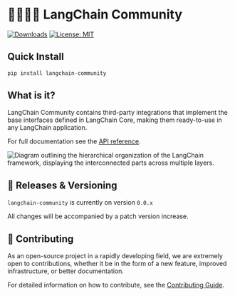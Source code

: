 # 🦜️🧑‍🤝‍🧑 LangChain Community

[![Downloads](https://static.pepy.tech/badge/langchain_community/month)](https://pepy.tech/project/langchain_community)
[![License: MIT](https://img.shields.io/badge/License-MIT-yellow.svg)](https://opensource.org/licenses/MIT)

## Quick Install

```bash
pip install langchain-community
```

## What is it?

LangChain Community contains third-party integrations that implement the base interfaces defined in LangChain Core, making them ready-to-use in any LangChain application.

For full documentation see the [API reference](https://api.python.langchain.com/en/stable/community_api_reference.html).

![Diagram outlining the hierarchical organization of the LangChain framework, displaying the interconnected parts across multiple layers.](../../docs/static/svg/langchain_stack_june_2024.png "LangChain Framework Overview")

## 📕 Releases & Versioning

`langchain-community` is currently on version `0.0.x`

All changes will be accompanied by a patch version increase.

## 💁 Contributing

As an open-source project in a rapidly developing field, we are extremely open to contributions, whether it be in the form of a new feature, improved infrastructure, or better documentation.

For detailed information on how to contribute, see the [Contributing Guide](https://python.langchain.com/docs/contributing/).